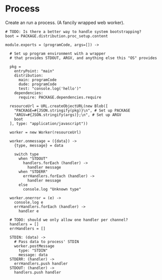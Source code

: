 Process
=======

Create an run a process. (A fancily wrapped web worker).

    # TODO: Is there a better way to handle system bootstrapping?
    boot = PACKAGE.distribution.proc_setup.content

    module.exports = (programCode, args=[]) ->

      # Set up program environment with a wrapper
      # that provides STDOUT, ARGV, and anything else this "OS" provides

      pkg =
        entryPoint: "main"
        distribution:
          main: programCode
          dude: programCode
          test: "console.log('hello')"
        dependencies:
          require: PACKAGE.dependencies.require

      resourceUrl = URL.createObjectURL(new Blob([
        "PACKAGE=#{JSON.stringify(pkg)}\n", # Set up PACKAGE
        "ARGV=#{JSON.stringify(args)};\n", # Set up ARGV
        boot
      ], type: "application/javascript"))

      worker = new Worker(resourceUrl)

      worker.onmessage = ({data}) ->
        {type, message} = data

        switch type
          when "STDOUT"
            handlers.forEach (handler) ->
              handler message
          when "STDERR"
            errHandlers.forEach (handler) ->
              handler message
          else
            console.log "Unknown type"

      worker.onerror = (e) ->
        console.log e
        errHandlers.forEach (handler) ->
          handler e

      # TODO: should we only allow one handler per channel?
      handlers = []
      errHandlers = []

      STDIN: (data) ->
        # Pass data to process' STDIN
        worker.postMessage
          type: "STDIN"
          message: data
      STDERR: (handler) ->
        errHandlers.push handler
      STDOUT: (handler) ->
        handlers.push handler
